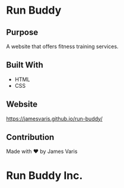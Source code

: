 # Run Buddy

## Purpose
A website that offers fitness training services.

## Built With
* HTML
* CSS

## Website
https://jamesvaris.github.io/run-buddy/

## Contribution
Made with ❤️ by James Varis


# Run Buddy Inc.